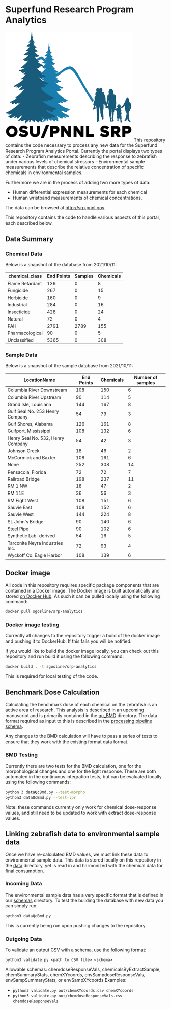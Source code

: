 # Superfund Research Program Analytics

<img src="OSU-PNNLsuperfund_Small.png"  width="400">
This repository contains the code necessary to process any new data for the Superfund Research Program Analytics Portal. Currently the portal displays two types of data:
- Zebrafish measurements describing the response to zebrafish under various levels of chemical stressors
- Environmental sample measurements that describe the relative concentration of specific chemicals in environmental samples.

Furthermore we are in the process of adding two more types of data:
- Human differential expression measurements for each chemical
- Human wristband measurements of chemical concentrations.

The data can be browsed at http://srp.pnnl.gov

This repository contains the code to handle various aspects of this portal, each described below.

## Data Summary

### Chemical Data

Below is a snapshot of the database from 2021/10/11:

|chemical_class|End Points|Samples|Chemicals
| --- | ---|--- |---|
|Flame Retardant|139|0|8|
|Fungicide|267|0|15|
|Herbicide|160|0|9|
|Industrial|284|0|16|
|Insecticide|428|0|24|
|Natural|72|0|4|
|PAH|2791|2789|155|
|Pharmacological|90|0|5|
|Unclassified|5365|0|308|

### Sample Data

Below is a snapshot of the sample database from 2021/10/11:

|LocationName|End Points|Chemicals|Number of samples|
| --- | --- | --- | --- |
|Columbia River Downstream|108|150|6|
|Columbia River Upstream|90|114|5|
|Grand Isle, Louisiana|144|167|8|
|Gulf Seal No. 253 Henry Company|54|79|3|
|Gulf Shores, Alabama|126|161|8|
|Gulfport, Mississippi|108|132|6|
|Henry Seal No. 532, Henry Company|54|42|3|
|Johnson Creek|18|46|2|
|McCormick and Baxter|108|161|6|
|None|252|308|14|
|Pensacola, Florida|72|72|7|
|Railroad Bridge|198|237|11|
|RM 1 NW|18|47|2|
|RM 11E|36|56|3|
|RM Eight West|108|151|6|
|Sauvie East|108|152|6|
|Sauvie West|144|224|8|
|St. John's Bridge|90|140|6|
|Steel Pipe|90|102|6|
|Synthetic Lab-derived|54|16|5|
|Tarconite Neyra Industries Inc.|72|93|4|
|Wyckoff Co. Eagle Harbor|108|139|6|


## Docker image
All code in this repository requires specific package components that are contained in a Docker image. The Docker image is built automatically and stored [on Docker Hub](https://hub.docker.com/repository/docker/sgosline/srp-analytics). As such it can be pulled locally using the following command:

``` bash
docker pull sgosline/srp-analytics
```

### Docker image testing
Currently all changes to the repository trigger a build of the docker image and pushing it to DockerHub. If this fails you will be notified.

If you would like to build the docker image locally, you can check out this repository and run build it using the following command:

``` bash
docker build . -t sgosline/srp-analytics
```

This is required for local testing of the code.

## Benchmark Dose Calculation
Calculating the benchmark dose of each chemical on the zebrafish is an active area of research. This analysis is described in an upcoming manuscript and is primarily contained in the [qc_BMD](./qc_BMD) directory. The data format required as input to this is described in the [processing pipeline schema](./schemas/processingPipelineSchema.xlsx).

Any changes to the BMD calculation will have to pass a series of tests to ensure that they work with the existing format data format.

### BMD Testing
Currently there are two tests for the BMD calculation, one for the morpohological changes and one for the light response. These are both automated in the continuous integration tests, but can be evaluated locally using the following commands:

``` bash
python 3 dataQcBmd.py --test-morpho
python3 dataQcBmd.py --test-lpr
```

Note: these commands currently only work for chemical dose-response values, and still need to be updated to work with extract dose-response values.

## Linking zebrafish data to environmental sample data

Once we have re-calculated BMD values, we must link these data to environmental sample data. This data is stored locally on this repostiory in the [data](./data) directory, yet is read in and harmonized with the chemical data for final consumption.

### Incoming Data
The environmental sample data has a very specific format that is defined in our [schemas](./schemas) directory. To test the building the database with new data you can simply run:

``` bash
python3 dataQcBmd.py
```
This is currently being run upon pushing changes to the repository.

### Outgoing Data

To validate an output CSV with a schema, use the following format:
```
python3 validate.py <path to CSV file> <schema>
```

Allowable schemas: chemdoseResponseVals, chemicalsByExtractSample, chemSummaryStats, chemXYcoords, envSampdoseResponseVals, envSampSummaryStats, or envSampXYcoords
Examples:

* ```python3 validate.py out/chemXYcoords.csv chemXYcoords```
* ```python3 validate.py out/chemdoseResponseVals.csv chemdoseResponseVals```
